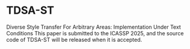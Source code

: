 # TDSA-ST
Diverse Style Transfer For Arbitrary Areas: Implementation Under Text Conditions
This paper is submitted to the ICASSP 2025, and the source code of TDSA-ST will be released when it is accepted.
